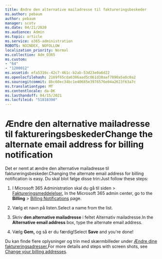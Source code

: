 ```yaml
---
title: Ændre den alternative mailadresse til faktureringsbeskeder
ms.author: pebaum
author: pebaum
manager: scotv
ms.date: 04/21/2020
ms.audience: Admin
ms.topic: article
ms.service: o365-administration
ROBOTS: NOINDEX, NOFOLLOW
localization_priority: Normal
ms.collection: Adm_O365
ms.custom:
- "64"
- "1200012"
ms.assetid: efa5316c-42c7-461c-b2ab-53d23e0a6d22
ms.openlocfilehash: 2169f65cda6386aad5c061d38aaf7890a5a0c0a2
ms.sourcegitcommit: 8bc60ec34bc1e40685e3976576e04a2623f63a7c
ms.translationtype: MT
ms.contentlocale: da-DK
ms.lasthandoff: 04/15/2021
ms.locfileid: "51818390"
---
```

# <a name="change-the-alternate-email-address-for-billing-notification"></a><span data-ttu-id="ffddc-102">Ændre den alternative mailadresse til faktureringsbeskeder</span><span class="sxs-lookup"><span data-stu-id="ffddc-102">Change the alternate email address for billing notification</span></span>

<span data-ttu-id="ffddc-103">Det er nemt at ændre den alternative mailadresse til faktureringsbeskeder.</span><span class="sxs-lookup"><span data-stu-id="ffddc-103">Changing the alternate email address for billing notification is easy.</span></span> <span data-ttu-id="ffddc-104">Du skal blot følge disse trin:</span><span class="sxs-lookup"><span data-stu-id="ffddc-104">Just follow these steps:</span></span>
  
1. <span data-ttu-id="ffddc-105">I Microsoft 365 Administration skal  du gå til siden \> [Faktureringsmeddelelser.](https://go.microsoft.com/fwlink/p/?linkid=853212)  </span><span class="sxs-lookup"><span data-stu-id="ffddc-105">In the Microsoft 365 admin center, go to the **Billing** \>  [Billing Notifications](https://go.microsoft.com/fwlink/p/?linkid=853212) page.</span></span>

2. <span data-ttu-id="ffddc-106">Vælg et navn på listen.</span><span class="sxs-lookup"><span data-stu-id="ffddc-106">Select a name from the list.</span></span>

3. <span data-ttu-id="ffddc-107">Skriv **den alternative mailadresse** i feltet Alternativ mailadresse.</span><span class="sxs-lookup"><span data-stu-id="ffddc-107">In the **Alternative email address** box, type the alternate email address.</span></span>

4. <span data-ttu-id="ffddc-108">Vælg **Gem,** og så er du færdig!</span><span class="sxs-lookup"><span data-stu-id="ffddc-108">Select **Save** and you're done!</span></span>

<span data-ttu-id="ffddc-109">Du kan finde flere oplysninger og trin med skærmbilleder under [Ændre dine faktureringsadresser.](https://docs.microsoft.com/microsoft-365/commerce/billing-and-payments/change-your-billing-addresses)</span><span class="sxs-lookup"><span data-stu-id="ffddc-109">For more details and steps with screen shots, see [Change your billing addresses](https://docs.microsoft.com/microsoft-365/commerce/billing-and-payments/change-your-billing-addresses).</span></span>
  